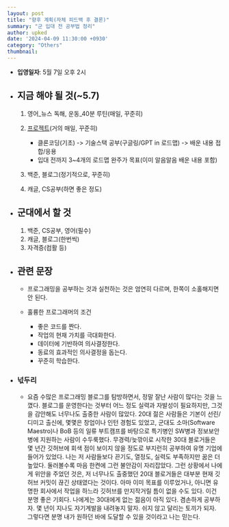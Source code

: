 ```yaml
---
layout: post
title: "향후 계획(자체 피드백 후 결론)"
summary: "군 입대 전 공부법 정리"
author: upked
date: '2024-04-09 11:30:00 +0930'
category: "Others"
thumbnail:
---
```


- **입영일자**: 5월 7일 오후 2시

- ## 지금 해야 될 것(~5.7)

    1. 영어_뉴스 독해, 운동_40분 루틴(매일, 꾸준히)

    2. [프로젝트](https://roadmap.sh/)(거의 매일, 꾸준히)
        - 클론코딩(기초) -> 기술스택 공부(구글링/GPT in 로드맵) -> 배운 내용 접합/응용
        - 입대 전까지 3~4개의 로드맵 완주가 목표(이미 알음알음 배운 내용 포함)

    3. 백준, 블로그(정기적으로, 꾸준히)

    4. 캐글, CS공부(하면 좋은 정도)

- ## 군대에서 할 것

    1. 백준, CS공부, 영어(필수)
    2. 캐글, 블로그(한번씩)
    3. 자격증(컴활 등)


- ## 관련 문장

    - 프로그래밍을 공부하는 것과 실천하는 것은 엄연히 다르며, 한쪽이 소홀해지면 안 된다.

    - 훌륭한 프로그래머의 조건
        - 좋은 코드를 짠다.
        - 작업의 현재 가치를 극대화한다.
        - 데이터에 기반하여 의사결정한다.
        - 동료의 효과적인 의사결정을 돕는다.
        - 꾸준히 학습한다.

- ### 넋두리

    - 요즘 수많은 프로그래밍 블로그를 탐방하면서, 정말 잘난 사람이 많다는 것을 느꼈다. 블로그를 운영한다는 것부터 어느 정도 실력과 자발성이 필요하지만, 그것을 감안해도 너무나도 출중한 사람이 많았다. 20대 젊은 사람들은 기본이 선린/디미고 출신에, 몇몇은 창업이나 인턴 경험도 있었고,
    군대도 소마(Software Maestro)나 BoB 등의 일류 부트캠프를 바탕으로 특기병인 SW병과 정보보안병에 지원하는 사람이 수두룩했다.
    무경력/늦깎이로 시작한 30대 블로거들은 몇 년간 깃허브에 회색 점이 보이지 않을 정도로 부지런히 공부하여 유명 기업에 들어가 있었다.
    나는 저 사람들보다 끈기도, 열정도, 실력도 부족하지만 꿈은 더 높았다. 둘러볼수록 마음 한켠에 그런 불안감이 자리잡았다.
    그런 상황에서 나에게 위안을 주었던 것은, 저 너무나도 출중했던 20대 블로거들은 대부분 현재 깃허브 커밋이 끊긴 상태였다는 것이다.
    아마 이미 목표를 이루었거나, 아니면 유명한 회사에서 작업을 하느라 깃허브를 만지작거릴 틈이 없을 수도 있다.
    이건 분명 좋은 기회다. 나에게는 30대에게 없는 젊음이 아직 있다. 겸손하게 공부하자.
    몇 년이 지나도 자기계발을 내려놓지 말자. 쉬지 않고 달리는 토끼가 되자. 그렇다면 분명 내가 원하던 바에 도달할 수 있을 것이라고 나는 믿는다.